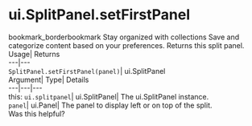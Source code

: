  
#  ui.SplitPanel.setFirstPanel 
bookmark_borderbookmark Stay organized with collections  Save and categorize content based on your preferences.
Returns this split panel. 
Usage| Returns  
---|---  
`SplitPanel.setFirstPanel(panel)`| ui.SplitPanel  
Argument| Type| Details  
---|---|---  
this: `ui.splitpanel`| ui.SplitPanel| The ui.SplitPanel instance.  
`panel`| ui.Panel| The panel to display left or on top of the split.  
Was this helpful?
